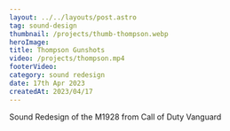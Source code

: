 ```yaml
---
layout: ../../layouts/post.astro
tag: sound-design
thumbnail: /projects/thumb-thompson.webp
heroImage:
title: Thompson Gunshots
video: /projects/thompson.mp4
footerVideo: 
category: sound redesign
date: 17th Apr 2023
createdAt: 2023/04/17
---
```

<div>
Sound Redesign of the M1928 from Call of Duty Vanguard
</div>